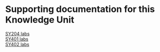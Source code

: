 # Supporting documentation for this Knowledge Unit

[SY204 labs](../../Course%20Documents/SY204%20SYSTEMS%20PROGRAMMING%20&%20OS%20FUNDAMENTALS)\
[SY401 labs](../../Course%20Documents/SY401%20CYBER%20OPERATIONS%20I)\
[SY402 labs](../../Course%20Documents/SY402%20CYBER%20OPERATIONS%20II)
